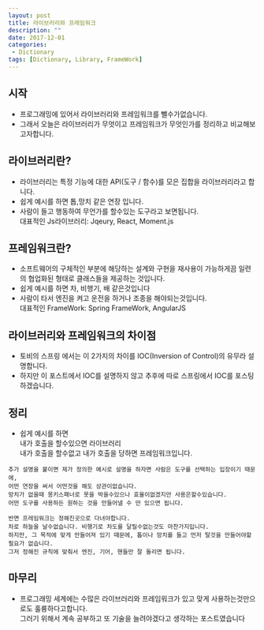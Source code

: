 ```yaml
---
layout: post
title: 라이브러리와 프레임워크
description: ""
date: 2017-12-01
categories:
 - Dictionary
tags: [Dictionary, Library, FrameWork]
---
```


## 시작
- 프로그래밍에 있어서 라이브러리와 프레임워크를 뺄수가없습니다.<br>
- 그래서 오늘은 라이브러리가 무엇이고 프레임워크가 무엇인가를 정리하고 비교해보고자합니다.


## 라이브러리란?
- 라이브러리는 특정 기능에 대한 API(도구 / 함수)를 모은 집합을 라이브러리라고 합니다.
- 쉽게 예시를 하면 톱,망치 같은 연장 입니다.
- 사람이 들고 행동하여 무언가를 할수있는 도구라고 보면됩니다.<br>
대표적인 Js라이브러리: Jqeury, React, Moment.js


## 프레임워크란?
- 소프트웨어의 구체적인 부분에 해당하는 설계와 구현을 재사용이 가능하게끔 일련의 협업화된 형태로 클래스들을 제공하는 것입니다.
- 쉽게 예시를 하면 차, 비행기, 배 같은것입니다
- 사람이 타서 엔진을 켜고 운전을 하거나 조종을 해야되는것입니다.<br>
대표적인 FrameWork: Spring FrameWork, AngularJS


## 라이브러리와 프레임워크의 차이점
- 토비의 스프링 에서는 이 2가지의 차이를 IOC(Inversion of Control)의 유무라 설명합니다.
- 하지만 이 포스트에서 IOC를 설명하지 않고 추후에 따로 스프링에서 IOC를 포스팅하겠습니다.


## 정리 
- 쉽게 예시를 하면<br>
내가 호출을 할수있으면 라이브러리<br>
내가 호출을 할수없고 내가 호출을 당하면 프레임워크입니다.

```text
추가 설명을 붙이면 제가 정의한 예시로 설명을 하자면 사람은 도구를 선택하는 입장이기 때문에,
어떤 연장을 써서 어떤것을 해도 상관이없습니다.
망치가 없을때 몽키스패너로 못을 박을수있으나 효율이없겠지만 사용은할수있습니다.
어떤 도구를 사용하든 원하는 것을 만들어낼 수 만 있으면 됩니다.

반면 프레임워크는 정해진곳으로 다녀야합니다.
차로 하늘을 날수없습니다. 비행기로 차도를 달릴수없는것도 마찬가지입니다.
하지만, 그 목적에 맞게 만들어져 있기 때문에, 톱이나 망치를 들고 먼저 탈것을 만들어야할 필요가 없습니다.
그저 정해진 규칙에 맞춰서 엔진, 기어, 핸들만 잘 돌리면 됩니다.
```


## 마무리

- 프로그래밍 세계에는 수많은 라이브러리와 프레임워크가 있고 맞게 사용하는것만으로도 훌륭하다고합니다.<br>
그러기 위해서 계속 공부하고 또 기술을 늘려야겠다고 생각하는 포스트였습니다
